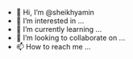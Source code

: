 - 👋 Hi, I’m @sheikhyamin
- 👀 I’m interested in ...
- 🌱 I’m currently learning ...
- 💞️ I’m looking to collaborate on ...
- 📫 How to reach me ...

<!---
sheikhyamin/sheikhyamin is a ✨ special ✨ repository because its `README.md` (this file) appears on your GitHub profile.
You can click the Preview link to take a look at your changes.
--->
